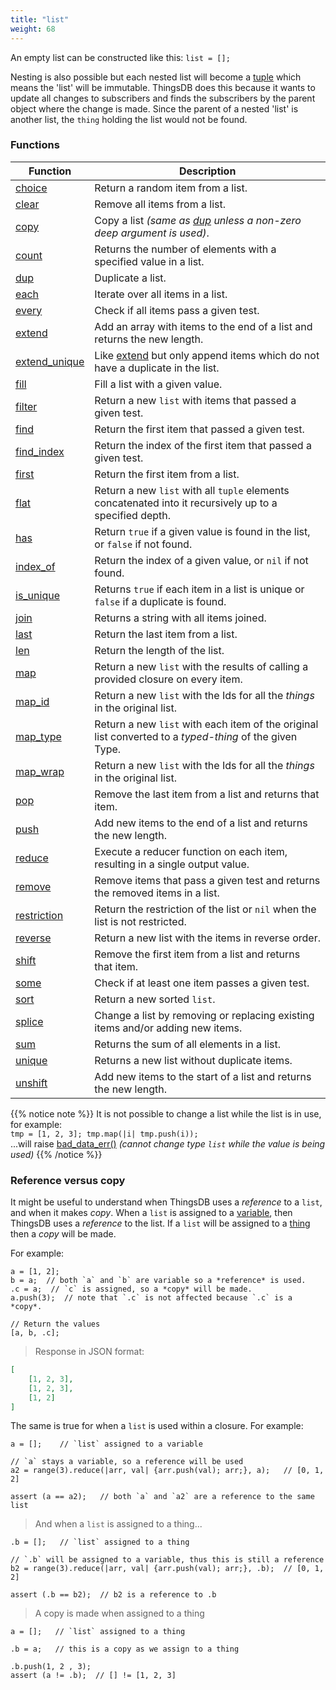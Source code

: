```yaml
---
title: "list"
weight: 68
---
```


An empty list can be constructed like this: `list = [];`

Nesting is also possible but each nested list will become a [tuple](../tuple) which means the 'list' will be immutable.
ThingsDB does this because it wants to update all changes to subscribers and finds the subscribers by the parent object where
the change is  made. Since the parent of a nested 'list' is another list, the `thing` holding the list would not be found.

### Functions

Function | Description
------ | -----------
[choice](./choice) | Return a random item from a list.
[clear](./clear) | Remove all items from a list.
[copy](./copy) | Copy a list *(same as [dup](./dup) unless a non-zero deep argument is used)*.
[count](./count) | Returns the number of elements with a specified value in a list.
[dup](./dup) | Duplicate a list.
[each](./each) | Iterate over all items in a list.
[every](./every) | Check if all items pass a given test.
[extend](./extend) | Add an array with items to the end of a list and returns the new length.
[extend_unique](./extend_unique) | Like [extend](./extend) but only append items which do not have a duplicate in the list.
[fill](./fill) | Fill a list with a given value.
[filter](./filter) | Return a new `list` with items that passed a given test.
[find](./find) | Return the first item that passed a given test.
[find_index](./find_index) | Return the index of the first item that passed a given test.
[first](./first) | Return the first item from a list.
[flat](./flat) | Return a new `list` with all `tuple` elements concatenated into it recursively up to a specified depth.
[has](./has) | Return `true` if a given value is found in the list, or `false` if not found.
[index_of](./index_of) | Return the index of a given value, or `nil` if not found.
[is_unique](./is_unique) | Returns `true` if each item in a list is unique or `false` if a duplicate is found.
[join](./join) | Returns a string with all items joined.
[last](./last) | Return the last item from a list.
[len](./len) | Return the length of the list.
[map](./map) | Return a new `list` with the results of calling a provided closure on every item.
[map_id](./map_id) | Return a new `list` with the Ids for all the *things* in the original list.
[map_type](./map_type) | Return a new `list` with each item of the original list converted to a *typed-thing* of the given Type.
[map_wrap](./map_wrap) | Return a new `list` with the Ids for all the *things* in the original list.
[pop](./pop) | Remove the last item from a list and returns that item.
[push](./push) | Add new items to the end of a list and returns the new length.
[reduce](./reduce) | Execute a reducer function on each item, resulting in a single output value.
[remove](./remove) | Remove items that pass a given test and returns the removed items in a list.
[restriction](./restriction) | Return the restriction of the list or `nil` when the list is not restricted.
[reverse](./reverse) | Return a new list with the items in reverse order.
[shift](./shift) | Remove the first item from a list and returns that item.
[some](./some) | Check if at least one item passes a given test.
[sort](./sort) | Return a new sorted `list`.
[splice](./splice) | Change a list by removing or replacing existing items and/or adding new items.
[sum](./sum) |  Returns the sum of all elements in a list.
[unique](./unique) | Returns a new list without duplicate items.
[unshift](./unshift) | Add new items to the start of a list and returns the new length.

{{% notice note %}}
It is not possible to change a list while the list is in use, for example: \
`tmp = [1, 2, 3]; tmp.map(|i| tmp.push(i));` \
...will raise [bad_data_err()](../../errors/bad_data_err) *(cannot change type `list` while the value is being used)*
{{% /notice %}}

### Reference versus copy

It might be useful to understand when ThingsDB uses a *reference* to a `list`, and when it makes *copy*. When a `list`
is assigned to a [variable](../../overview/variable), then ThingsDB uses a *reference* to the list. If a `list` will be assigned
to a [thing](../thing) then a *copy* will be made.

For example:

```thingsdb,json_response
a = [1, 2];
b = a;  // both `a` and `b` are variable so a *reference* is used.
.c = a;  // `c` is assigned, so a *copy* will be made.
a.push(3);  // note that `.c` is not affected because `.c` is a *copy*.

// Return the values
[a, b, .c];
```

> Response in JSON format:

```json
[
    [1, 2, 3],
    [1, 2, 3],
    [1, 2]
]
```

The same is true for when a `list` is used within a closure. For example:

```thingsdb,should_pass
a = [];    // `list` assigned to a variable

// `a` stays a variable, so a reference will be used
a2 = range(3).reduce(|arr, val| {arr.push(val); arr;}, a);   // [0, 1, 2]

assert (a == a2);   // both `a` and `a2` are a reference to the same list
```

> And when a `list` is assigned to a thing...

```thingsdb,should_pass
.b = [];   // `list` assigned to a thing

// `.b` will be assigned to a variable, thus this is still a reference
b2 = range(3).reduce(|arr, val| {arr.push(val); arr;}, .b);  // [0, 1, 2]

assert (.b == b2);  // b2 is a reference to .b
```

> A copy is made when assigned to a thing

```thingsdb,should_pass
a = [];   // `list` assigned to a thing

.b = a;   // this is a copy as we assign to a thing

.b.push(1, 2 , 3);
assert (a != .b);  // [] != [1, 2, 3]
```
